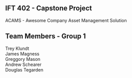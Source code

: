 ## IFT 402 - Capstone Project
ACAMS - Awesome Company Asset Management Solution

## Team Members - Group 1
Trey Klundt  
James Magness  
Greggory Mason  
Andrew Schearer  
Douglas Tegarden

